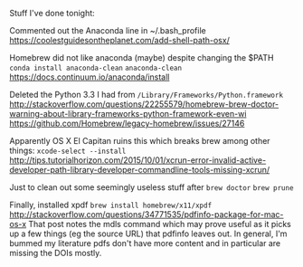 Stuff I've done tonight:

Commented out the Anaconda line in ~/.bash_profile
https://coolestguidesontheplanet.com/add-shell-path-osx/

Homebrew did not like anaconda (maybe) despite changing the $PATH
`conda install anaconda-clean`
`anaconda-clean`
https://docs.continuum.io/anaconda/install

Deleted the Python 3.3 I had from `/Library/Frameworks/Python.framework`
http://stackoverflow.com/questions/22255579/homebrew-brew-doctor-warning-about-library-frameworks-python-framework-even-wi
https://github.com/Homebrew/legacy-homebrew/issues/27146

Apparently OS X El Capitan ruins this which breaks brew among other things:
`xcode-select --install`
http://tips.tutorialhorizon.com/2015/10/01/xcrun-error-invalid-active-developer-path-library-developer-commandline-tools-missing-xcrun/

Just to clean out some seemingly useless stuff after `brew doctor`
`brew prune`

Finally, installed xpdf
`brew install homebrew/x11/xpdf`
http://stackoverflow.com/questions/34771535/pdfinfo-package-for-mac-os-x
That post notes the mdls command which may prove useful as it picks up a few things 
(eg the source URL) that pdfinfo leaves out.
In general, I'm bummed my literature pdfs don't have more content and in 
particular are missing the DOIs mostly.
